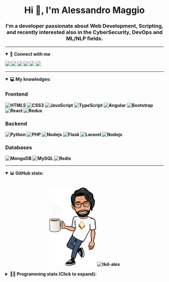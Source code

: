 <h1 align="center">Hi 👋, I'm Alessandro Maggio</h1>
<h3 align="center">I'm a developer passionate about Web Development, Scripting, and recently interested also in the CyberSecurity, DevOps and ML/NLP fields.</h3>

____

<details open>
<summary>🤝 <b>Connect with me<b></summary>

<p align = "center">

[<img src="https://img.shields.io/badge/twitter-1DA1F2.svg?&style=for-the-badge&logo=twitter&logoColor=white" />](https://twitter.com/TkdAxel)
[<img src ="https://img.shields.io/badge/portfolio-web-%23.svg?&style=for-the-badge&logo=&logoColor=white%22">](https://alessandromaggio.it/)
[<img src ="https://img.shields.io/badge/Telegram-1ca0f1.svg?&style=for-the-badge&logo=Telegram&logoColor=white%22&link=https://t.me/TkdAlex">](https://t.me/TkdAlex/)
[<img src="https://img.shields.io/badge/gmail-c14438.svg?&style=for-the-badge&logo=Gmail&logoColor=white&link=mailto:alex.tkd.alex@gmail.com"/>](mailto:alex.tkd.alex@gmail.com)
[<img src="https://img.shields.io/badge/linkedin-0077B5.svg?&style=for-the-badge&logo=linkedin&logoColor=white" />](https://www.linkedin.com/in/aalessandromaggio/)
[<img src = "https://img.shields.io/badge/instagram-E4405F.svg?&style=for-the-badge&logo=instagram&logoColor=white">](https://www.instagram.com/tkd_alex/)
<!--- [![Visits Badge](https://badges.pufler.dev/visits/tkd-alex/tkd-alex?style=for-the-badge&color=blue)](https://github.com/tkd-alex/tkd-alex) -->

</p>

</details>

---

<details open>
<summary>💻 <b>My knowledges</b>: </summary>

### Frontend
![HTML5](https://img.shields.io/badge/-HTML5-E34F26.svg?style=for-the-badge&logo=html5&logoColor=ffffff)
![CSS3](https://img.shields.io/badge/-CSS3-1572B6.svg?style=for-the-badge&logo=css3)
![JavaScript](https://img.shields.io/badge/-JavaScript-282C34?style=for-the-badge&logo=javascript)
![TypeScript](https://img.shields.io/badge/-TypeScript-007ACC?style=for-the-badge&logo=typescript)
![Angular](https://img.shields.io/badge/-Angular-DD0031?style=for-the-badge&logo=angular)
![Bootstrap](https://img.shields.io/badge/-Bootstrap-563D7C.svg?style=for-the-badge&logo=bootstrap)
![React](https://img.shields.io/badge/-React-282C34.svg?style=for-the-badge&logo=react&logoColor=ffffff)
![Redux](https://img.shields.io/badge/-Redux-764ABC.svg?style=for-the-badge&logo=redux)

### Backend
![Python](https://img.shields.io/badge/-Python-3776AB.svg?style=for-the-badge&logo=Python&logoColor=ffffff)
![PHP](https://img.shields.io/badge/-PHP-777BB4.svg?style=for-the-badge&logo=PHP&logoColor=ffffff)
![Nodejs](https://img.shields.io/badge/-Bash-4EAA25.svg?style=for-the-badge&logo=gnu-bash&logoColor=ffffff)
![Flask](https://img.shields.io/badge/-Flask-282C34.svg?style=for-the-badge&logo=flask)
![Laravel](https://img.shields.io/badge/-Laravel-FF2D20.svg?style=for-the-badge&logo=laravel&logoColor=ffffff)
![Nodejs](https://img.shields.io/badge/-Nodejs-339933.svg?style=for-the-badge&logo=Node.js&logoColor=ffffff)

### Databases
![MongoDB](https://img.shields.io/badge/-MongoDB-47A248?style=for-the-badge&logo=mongodb&logoColor=ffffff)
![MySQL](https://img.shields.io/badge/-MySQL-4479A1?style=for-the-badge&logo=mysql&logoColor=ffffff)
![Redis](https://img.shields.io/badge/-Redis-DC382D?style=for-the-badge&logo=Redis&logoColor=ffffff)

</details>

---

<details open>
 <summary>📊 <b>GitHub stats</b>: </summary>

<br>

<p align = "center">
    <img src="https://raw.githubusercontent.com/Tkd-Alex/tkd-alex/master/images/321517cd-ff68-41a7-b0d1-e765680568a7-8b6448d9-c944-4146-b633-adbdd25cb471-v1.png" height="250" />
    <img src="https://github-readme-stats.vercel.app/api?username=tkd-alex&show_icons=true&count_private=true&hide_border=true&line_height=25" alt="tkd-alex">
</p>

</design>

<details>
 <summary>👨‍💻 <b>Programming stats (Click to expand)</b>: </summary>
 
<!--START_SECTION:waka-->
**I'm an Early 🐤** 

```text
🌞 Morning    222 commits    ████░░░░░░░░░░░░░░░░░░░░░   18.64% 
🌆 Daytime    490 commits    ██████████░░░░░░░░░░░░░░░   41.14% 
🌃 Evening    441 commits    █████████░░░░░░░░░░░░░░░░   37.03% 
🌙 Night      38 commits     ░░░░░░░░░░░░░░░░░░░░░░░░░   3.19%

```
📅 **I'm Most Productive on Wednesday** 

```text
Monday       166 commits    ███░░░░░░░░░░░░░░░░░░░░░░   13.94% 
Tuesday      200 commits    ████░░░░░░░░░░░░░░░░░░░░░   16.79% 
Wednesday    239 commits    █████░░░░░░░░░░░░░░░░░░░░   20.07% 
Thursday     185 commits    ████░░░░░░░░░░░░░░░░░░░░░   15.53% 
Friday       177 commits    ███░░░░░░░░░░░░░░░░░░░░░░   14.86% 
Saturday     110 commits    ██░░░░░░░░░░░░░░░░░░░░░░░   9.24% 
Sunday       114 commits    ██░░░░░░░░░░░░░░░░░░░░░░░   9.57%

```


📊 **This Week I Spent My Time On** 

```text
⌚︎ Time Zone: Europe/Rome

💬 Programming Languages: 
Python                   10 hrs 17 mins      █████████░░░░░░░░░░░░░░░░   38.68% 
Kotlin                   4 hrs 8 mins        ████░░░░░░░░░░░░░░░░░░░░░   15.56% 
JavaScript               2 hrs 36 mins       ██░░░░░░░░░░░░░░░░░░░░░░░   9.82% 
Java                     2 hrs 20 mins       ██░░░░░░░░░░░░░░░░░░░░░░░   8.77% 
Text                     1 hr 23 mins        █░░░░░░░░░░░░░░░░░░░░░░░░   5.22%

🔥 Editors: 
VS Code                  14 hrs 10 mins      █████████████░░░░░░░░░░░░   53.3% 
Android Studio           7 hrs 24 mins       ███████░░░░░░░░░░░░░░░░░░   27.84% 
Sublime Text             5 hrs 1 min         ████░░░░░░░░░░░░░░░░░░░░░   18.87%

🐱‍💻 Projects: 
COPenaghenAIO            5 hrs 57 mins       █████░░░░░░░░░░░░░░░░░░░░   22.37% 
Unknown Project          5 hrs 39 mins       █████░░░░░░░░░░░░░░░░░░░░   21.24% 
YouTellMe                5 hrs               ████░░░░░░░░░░░░░░░░░░░░░   18.8% 
secret-project-ytm       4 hrs 20 mins       ████░░░░░░░░░░░░░░░░░░░░░   16.33% 
AndroidImageExperiment   2 hrs 21 mins       ██░░░░░░░░░░░░░░░░░░░░░░░   8.88%

💻 Operating System: 
Linux                    26 hrs 36 mins      █████████████████████████   100.0%

```

**I Mostly Code in Python** 

```text
Python                   32 repos            ██████████░░░░░░░░░░░░░░░   42.11% 
JavaScript               12 repos            ████░░░░░░░░░░░░░░░░░░░░░   15.79% 
PHP                      5 repos             █░░░░░░░░░░░░░░░░░░░░░░░░   6.58% 
HTML                     5 repos             █░░░░░░░░░░░░░░░░░░░░░░░░   6.58% 
CSS                      5 repos             █░░░░░░░░░░░░░░░░░░░░░░░░   6.58%

```



 Last Updated on 14/04/2022 06:08:13 UTC
<!--END_SECTION:waka-->

</details>
